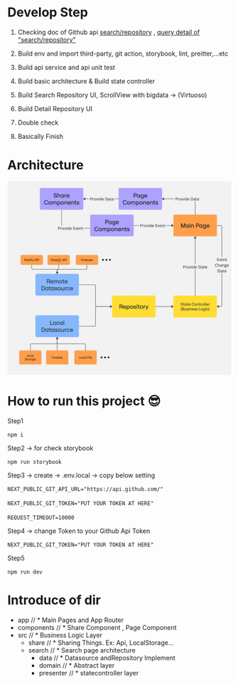 # Develop Step

1. Checking doc of Github api
   [search/repository](https://docs.github.com/en/rest/search/search?apiVersion=2022-11-28#search-repositories)
   ,
   [query detail of "search/repository"](https://docs.github.com/en/search-github/searching-on-github/searching-for-repositories)

2. Build env and import third-party, git action, storybook, lint,
   preitter,...etc
3. Build api service and api unit test
4. Build basic architecture & Build state controller
5. Build Search Repository UI, ScrollView with bigdata -> (Virtuoso)
6. Build Detail Repository UI
7. Double check
8. Basically Finish

# Architecture

![Arch Image](/docs/architecture.jpg)

# How to run this project :sunglasses:

Step1

```
npm i
```

Step2 -> for check storybook

```
npm run storybook
```

Step3 -> create -> .env.local -> copy below setting

```
NEXT_PUBLIC_GIT_API_URL="https://api.github.com/"

NEXT_PUBLIC_GIT_TOKEN="PUT YOUR TOKEN AT HERE"

REQUEST_TIMEOUT=10000
```

Step4 -> change Token to your Github Api Token

```
NEXT_PUBLIC_GIT_TOKEN="PUT YOUR TOKEN AT HERE"
```

Step5

```
npm run dev
```

# Introduce of dir
- app // \* Main Pages and App Router
- components // \* Share Component , Page Component
- src // \* Business Logic Layer
	- share // \* Sharing Things. Ex: Api, LocalStorage...
	- search // \* Search page architecture
		- data // \* Datasource andRepository Implement
		- domain // \* Abstract layer
		- presenter // \*  statecontroller layer